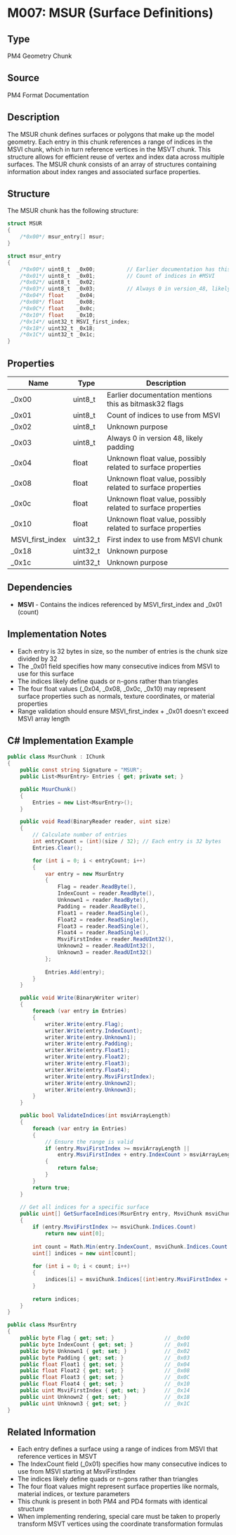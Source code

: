 # M007: MSUR (Surface Definitions)

## Type
PM4 Geometry Chunk

## Source
PM4 Format Documentation

## Description
The MSUR chunk defines surfaces or polygons that make up the model geometry. Each entry in this chunk references a range of indices in the MSVI chunk, which in turn reference vertices in the MSVT chunk. This structure allows for efficient reuse of vertex and index data across multiple surfaces. The MSUR chunk consists of an array of structures containing information about index ranges and associated surface properties.

## Structure
The MSUR chunk has the following structure:

```csharp
struct MSUR
{
    /*0x00*/ msur_entry[] msur;
}

struct msur_entry
{
    /*0x00*/ uint8_t  _0x00;          // Earlier documentation has this as bitmask32 flags
    /*0x01*/ uint8_t  _0x01;          // Count of indices in #MSVI
    /*0x02*/ uint8_t  _0x02;
    /*0x03*/ uint8_t  _0x03;          // Always 0 in version_48, likely padding
    /*0x04*/ float    _0x04;
    /*0x08*/ float    _0x08;
    /*0x0C*/ float    _0x0c;
    /*0x10*/ float    _0x10;
    /*0x14*/ uint32_t MSVI_first_index;
    /*0x18*/ uint32_t _0x18;
    /*0x1C*/ uint32_t _0x1c;
}
```

## Properties
| Name | Type | Description |
|------|------|-------------|
| _0x00 | uint8_t | Earlier documentation mentions this as bitmask32 flags |
| _0x01 | uint8_t | Count of indices to use from MSVI |
| _0x02 | uint8_t | Unknown purpose |
| _0x03 | uint8_t | Always 0 in version 48, likely padding |
| _0x04 | float | Unknown float value, possibly related to surface properties |
| _0x08 | float | Unknown float value, possibly related to surface properties |
| _0x0c | float | Unknown float value, possibly related to surface properties |
| _0x10 | float | Unknown float value, possibly related to surface properties |
| MSVI_first_index | uint32_t | First index to use from MSVI chunk |
| _0x18 | uint32_t | Unknown purpose |
| _0x1c | uint32_t | Unknown purpose |

## Dependencies
- **MSVI** - Contains the indices referenced by MSVI_first_index and _0x01 (count)

## Implementation Notes
- Each entry is 32 bytes in size, so the number of entries is the chunk size divided by 32
- The _0x01 field specifies how many consecutive indices from MSVI to use for this surface
- The indices likely define quads or n-gons rather than triangles
- The four float values (_0x04, _0x08, _0x0c, _0x10) may represent surface properties such as normals, texture coordinates, or material properties
- Range validation should ensure MSVI_first_index + _0x01 doesn't exceed MSVI array length

## C# Implementation Example

```csharp
public class MsurChunk : IChunk
{
    public const string Signature = "MSUR";
    public List<MsurEntry> Entries { get; private set; }

    public MsurChunk()
    {
        Entries = new List<MsurEntry>();
    }

    public void Read(BinaryReader reader, uint size)
    {
        // Calculate number of entries
        int entryCount = (int)(size / 32); // Each entry is 32 bytes
        Entries.Clear();

        for (int i = 0; i < entryCount; i++)
        {
            var entry = new MsurEntry
            {
                Flag = reader.ReadByte(),
                IndexCount = reader.ReadByte(),
                Unknown1 = reader.ReadByte(),
                Padding = reader.ReadByte(),
                Float1 = reader.ReadSingle(),
                Float2 = reader.ReadSingle(),
                Float3 = reader.ReadSingle(),
                Float4 = reader.ReadSingle(),
                MsviFirstIndex = reader.ReadUInt32(),
                Unknown2 = reader.ReadUInt32(),
                Unknown3 = reader.ReadUInt32()
            };
            
            Entries.Add(entry);
        }
    }

    public void Write(BinaryWriter writer)
    {
        foreach (var entry in Entries)
        {
            writer.Write(entry.Flag);
            writer.Write(entry.IndexCount);
            writer.Write(entry.Unknown1);
            writer.Write(entry.Padding);
            writer.Write(entry.Float1);
            writer.Write(entry.Float2);
            writer.Write(entry.Float3);
            writer.Write(entry.Float4);
            writer.Write(entry.MsviFirstIndex);
            writer.Write(entry.Unknown2);
            writer.Write(entry.Unknown3);
        }
    }

    public bool ValidateIndices(int msviArrayLength)
    {
        foreach (var entry in Entries)
        {
            // Ensure the range is valid
            if (entry.MsviFirstIndex >= msviArrayLength ||
                entry.MsviFirstIndex + entry.IndexCount > msviArrayLength)
            {
                return false;
            }
        }
        return true;
    }
    
    // Get all indices for a specific surface
    public uint[] GetSurfaceIndices(MsurEntry entry, MsviChunk msviChunk)
    {
        if (entry.MsviFirstIndex >= msviChunk.Indices.Count)
            return new uint[0];
            
        int count = Math.Min(entry.IndexCount, msviChunk.Indices.Count - (int)entry.MsviFirstIndex);
        uint[] indices = new uint[count];
        
        for (int i = 0; i < count; i++)
        {
            indices[i] = msviChunk.Indices[(int)entry.MsviFirstIndex + i];
        }
        
        return indices;
    }
}

public class MsurEntry
{
    public byte Flag { get; set; }                // _0x00
    public byte IndexCount { get; set; }          // _0x01
    public byte Unknown1 { get; set; }            // _0x02
    public byte Padding { get; set; }             // _0x03
    public float Float1 { get; set; }             // _0x04
    public float Float2 { get; set; }             // _0x08
    public float Float3 { get; set; }             // _0x0C
    public float Float4 { get; set; }             // _0x10
    public uint MsviFirstIndex { get; set; }      // _0x14
    public uint Unknown2 { get; set; }            // _0x18
    public uint Unknown3 { get; set; }            // _0x1C
}
```

## Related Information
- Each entry defines a surface using a range of indices from MSVI that reference vertices in MSVT
- The IndexCount field (_0x01) specifies how many consecutive indices to use from MSVI starting at MsviFirstIndex
- The indices likely define quads or n-gons rather than triangles
- The four float values might represent surface properties like normals, material indices, or texture parameters
- This chunk is present in both PM4 and PD4 formats with identical structure
- When implementing rendering, special care must be taken to properly transform MSVT vertices using the coordinate transformation formulas 
